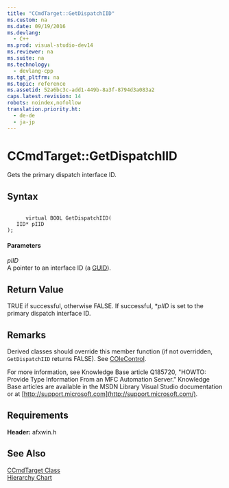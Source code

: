 ```yaml
---
title: "CCmdTarget::GetDispatchIID"
ms.custom: na
ms.date: 09/19/2016
ms.devlang: 
  - C++
ms.prod: visual-studio-dev14
ms.reviewer: na
ms.suite: na
ms.technology: 
  - devlang-cpp
ms.tgt_pltfrm: na
ms.topic: reference
ms.assetid: 52a6bc3c-add1-449b-8a3f-8794d3a083a2
caps.latest.revision: 14
robots: noindex,nofollow
translation.priority.ht: 
  - de-de
  - ja-jp
---
```

# CCmdTarget::GetDispatchIID
Gets the primary dispatch interface ID.  
  
## Syntax  
  
```  
  
      virtual BOOL GetDispatchIID(  
   IID* pIID   
);  
```  
  
#### Parameters  
 *pIID*  
 A pointer to an interface ID (a [GUID](http://msdn.microsoft.com/library/windows/desktop/aa373931)).  
  
## Return Value  
 TRUE if successful, otherwise FALSE. If successful, **pIID* is set to the primary dispatch interface ID.  
  
## Remarks  
 Derived classes should override this member function (if not overridden, `GetDispatchIID` returns FALSE). See [COleControl](../vs140/COleControl-Class.md).  
  
 For more information, see Knowledge Base article Q185720, "HOWTO: Provide Type Information From an MFC Automation Server." Knowledge Base articles are available in the MSDN Library Visual Studio documentation or at [http://support.microsoft.com](http://support.microsoft.com/).  
  
## Requirements  
 **Header:** afxwin.h  
  
## See Also  
 [CCmdTarget Class](../vs140/CCmdTarget-Class.md)   
 [Hierarchy Chart](../vs140/Hierarchy-Chart.md)